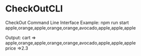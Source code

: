 # CheckOutCLI
CheckOut Command Line Interface
Example:
npm run start apple,orange,apple,orange,orange,avocado,apple,apple,apple


Output:
cart => apple,orange,apple,orange,orange,avocado,apple,apple,apple  
price =>2.3
